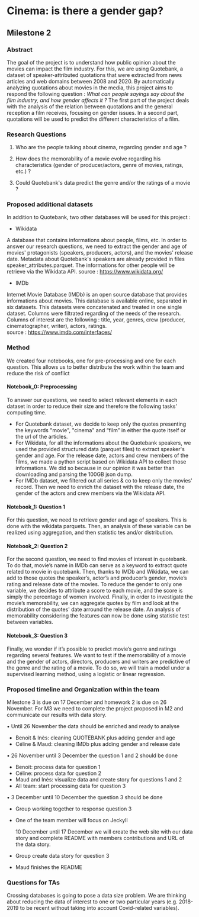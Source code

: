 # Cinema: is there a gender gap?
## Milestone 2


### Abstract

The goal of the project is to understand how public opinion about the movies can impact the film industry. For this, we are using Quotebank, a dataset of speaker-attributed quotations that were extracted from news articles and web domains between 2008 and 2020. By automatically analyzing quotations about movies in the media, this project aims to respond the following question : *What can people sayings say about the film industry, and how gender affects it ?* The first part of the project deals with the analysis of the relation between quotations and the general reception a film receives, focusing on gender issues. In a second part, quotations will be used to predict the different characteristics of a film.


### Research Questions

1. Who are the people talking about cinema, regarding gender and age ?

2. How does the memorability of a movie evolve regarding his characteristics (gender of producer/actors, genre of movies, ratings, etc.) ?

3. Could Quotebank's data predict the genre and/or the ratings of a movie ?


### Proposed additional datasets

In addition to Quotebank, two other databases will be used for this project :

- Wikidata

A database that contains informations about people, films, etc. In order to answer our research questions, we need to extract the gender and age of movies' protagonists (speakers, producers, actors), and the movies' release date. Metadata about Quotebank's speakers are already provided in files speaker_attributes.parquet. The informations for other people will be retrieve via the Wikidata API.
source : https://www.wikidata.org/

- IMDb

Internet Movie Database (IMDb) is an open source database that provides informations about movies. This database is available online, separated in six datasets. This datasets were concatenated and treated in one single dataset. Columns were filtrated regarding of the needs of the research. Columns of interest are the following : title, year, genres, crew (producer, cinematographer, writer), actors, ratings.  
source : https://www.imdb.com/interfaces/


### Method

We created four notebooks, one for pre-processing and one for each question. This allows us to better distribute the work within the team and reduce the risk of conflict

#### Notebook_0: Preprocessing
To answer our questions, we need to select relevant elements in each dataset in order to reduce their size and therefore the following tasks' computing time.
- For Quotebank dataset, we decide to keep only the quotes presenting the keywords "movie", "cinema" and “film” in either the quote itself or the url of the articles.
- For Wikidata, for all the informations about the Quotebank speakers, we used the provided structured data (parquet files) to extract speaker's gender and age. For the release date, actors and crew members of the films, we made a python script based on Wikidata API to collect those informations. We did so because in our opinion it was better than downloading and parsing the 100GB json dump.
- For IMDb dataset, we filtered out all series & co to keep only the movies' record. Then we need to enrich the dataset with the release date, the gender of the actors and crew members via the Wikidata API.

#### Notebook_1: Question 1
For this question, we need to retrieve gender and age of speakers. This is done with the wikidata parquets. Then, an analysis of these variable can be realized using aggregation, and then statistic tes and/or distribution.

#### Notebook_2: Question 2
For the second question, we need to find movies of interest in quotebank. To do that, movie’s name in IMDb can serve as a keyword to extract quote related to movie in quotebank. Then, thanks to IMDb and Wikidata, we can add to those quotes the speaker’s, actor’s and producer’s gender, movie’s rating and release date of the movies. To reduce the gender to only one variable, we decides to attribute a score to each movie, and the score is simply the percentage of women involved. Finally, in order to investigate the movie’s memorability, we can aggregate quotes by film and look at the distribution of the quotes' date arround the release date. An analysis of memorability considering the features can now be done using statistic test between variables.

#### Notebook_3: Question 3
Finally, we wonder if it’s possible to predict movie’s genre and ratings regarding several features. We want to test if the memorability of a movie and the gender of actors, directors, producers and writers are predictive of the genre and the rating of a movie. To do so, we will train a model under a supervised learning method, using a logistic or linear regression.


### Proposed timeline and Organization within the team

Milestone 3 is due on 17 December and homework 2 is due on 26 November. For M3 we need to complete the project proposed in M2 and communicate our results with data story.

•	Until 26 November the data should be enriched and ready to analyse

- Benoit & Inès: cleaning QUOTEBANK plus adding gender and age
- Céline & Maud: cleaning IMDb plus adding gender and release date

•	26 November until 3 December the question 1 and 2 should be done

- Benoit: process data for question 1
- Céline: process data for question 2
- Maud and Inès: visualize data and create story for questions 1 and 2
- All team: start processing data for question 3

•	3 December until 10 December the question 3 should be done

- Group working together to response question 3
- One of the team member will focus on Jeckyll

	10 December until 17 December we will create the web site with our data story and complete README with members contributions and URL of the data story.

- Group create data story for question 3
- Maud finishes the README


### Questions for TAs

Crossing databases is going to pose a data size problem. We are thinking about reducing the data of interest to one or two particular years (e.g. 2018-2019 to be recent without taking into account Covid-related variables).
